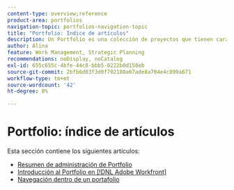 ```yaml
---
content-type: overview;reference
product-area: portfolios
navigation-topic: portfolios-navigation-topic
title: "Portfolio: Índice de artículos"
description: Un Portfolio es una colección de proyectos que tienen características unificadoras. Para obtener más información sobre los portafolios, consulte los siguientes artículos.
author: Alina
feature: Work Management, Strategic Planning
recommendations: noDisplay, noCatalog
exl-id: 655c655c-4bfe-44c8-bbb5-0222b0d158eb
source-git-commit: 2bfb6d03f3d0f792180a67ade8a704e4c899a671
workflow-type: tm+mt
source-wordcount: '42'
ht-degree: 0%

---
```


# Portfolio: índice de artículos

Esta sección contiene los siguientes artículos:

* [Resumen de administración de Portfolio](../../../manage-work/portfolios/portfolios-overview/portfolio-managament-overview.md)
* [Introducción al Portfolio en  [!DNL Adobe Workfront]](../../../manage-work/portfolios/portfolios-overview/portfolio-overview.md)
* [Navegación dentro de un portafolio](../../../manage-work/portfolios/portfolios-overview/navigate-within-portfolio.md)


